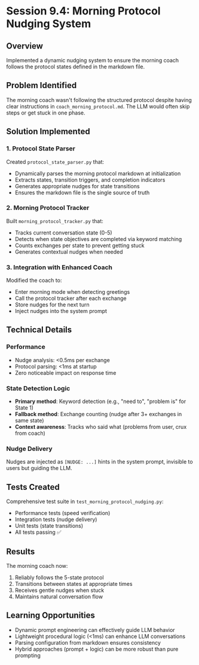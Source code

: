 # Session 9.4: Morning Protocol Nudging System

## Overview
Implemented a dynamic nudging system to ensure the morning coach follows the protocol states defined in the markdown file.

## Problem Identified
The morning coach wasn't following the structured protocol despite having clear instructions in `coach_morning_protocol.md`. The LLM would often skip steps or get stuck in one phase.

## Solution Implemented

### 1. Protocol State Parser
Created `protocol_state_parser.py` that:
- Dynamically parses the morning protocol markdown at initialization
- Extracts states, transition triggers, and completion indicators
- Generates appropriate nudges for state transitions
- Ensures the markdown file is the single source of truth

### 2. Morning Protocol Tracker
Built `morning_protocol_tracker.py` that:
- Tracks current conversation state (0-5)
- Detects when state objectives are completed via keyword matching
- Counts exchanges per state to prevent getting stuck
- Generates contextual nudges when needed

### 3. Integration with Enhanced Coach
Modified the coach to:
- Enter morning mode when detecting greetings
- Call the protocol tracker after each exchange
- Store nudges for the next turn
- Inject nudges into the system prompt

## Technical Details

### Performance
- Nudge analysis: <0.5ms per exchange
- Protocol parsing: <1ms at startup
- Zero noticeable impact on response time

### State Detection Logic
- **Primary method**: Keyword detection (e.g., "need to", "problem is" for State 1)
- **Fallback method**: Exchange counting (nudge after 3+ exchanges in same state)
- **Context awareness**: Tracks who said what (problems from user, crux from coach)

### Nudge Delivery
Nudges are injected as `[NUDGE: ...]` hints in the system prompt, invisible to users but guiding the LLM.

## Tests Created
Comprehensive test suite in `test_morning_protocol_nudging.py`:
- Performance tests (speed verification)
- Integration tests (nudge delivery)
- Unit tests (state transitions)
- All tests passing ✅

## Results
The morning coach now:
1. Reliably follows the 5-state protocol
2. Transitions between states at appropriate times
3. Receives gentle nudges when stuck
4. Maintains natural conversation flow

## Learning Opportunities
- Dynamic prompt engineering can effectively guide LLM behavior
- Lightweight procedural logic (<1ms) can enhance LLM conversations
- Parsing configuration from markdown ensures consistency
- Hybrid approaches (prompt + logic) can be more robust than pure prompting